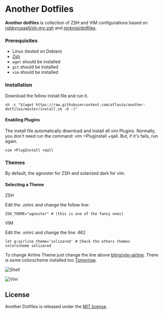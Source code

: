 # Another Dotfiles


__Another dotfiles__ is collection of ZSH and VIM configurations based on [robbyrussell/oh-my-zsh](https://github.com/robbyrussell/oh-my-zsh) and [nicknisi/dotfiles](https://github.com/nicknisi/dotfiles). 

### Prerequisites

* Linux (tested on Debian)
* [Zsh](http://www.zsh.org)
* `wget` should be installed
* `git` should be installed
* `vim` should be installed

### Installation

Download the follow install file and run it. 

```shell
sh -c "$(wget https://raw.githubusercontent.com/aflavio/another-dotfiles/master/install.sh -O -)"
```

#### Enabling Plugins

The install file automatically download and install all vim Plugins. Normally, you don't need run the command: vim +Pluginstall +qall. But, if it's fails, run again. 

```shell
vim +PlugInstall +qall
```

### Themes

By default, the agnoster for ZSH and solarized dark for vim. 

#### Selecting a Theme

ZSH

Edit the .zshrc and change the follow line:

```shell
ZSH_THEME="agnoster" # (this is one of the fancy ones)
```

VIM

Edit the .vimrc and change the line: 462 

```shell
let g:airline_theme='solizared' # Check the others themes
colorscheme solizared 
```

To change Airline Theme just change the line above [bling/vim-airline](https://github.com/bling/vim-airline). There is some colorscheme installed too [Tomorrow](https://github.com/chriskempson/tomorrow-theme). 


![Shell](http://augustomorais.com.br/shell.png)

![Vim](http://augustomorais.com.br/vim.png)


## License

Another Dotfiles is released under the [MIT license](https://raw.githubusercontent.com/aflavio/another-dotfiles/master/LICENSE).
